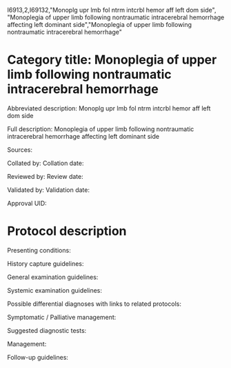 I6913,2,I69132,"Monoplg upr lmb fol ntrm intcrbl hemor aff left dom side", "Monoplegia of upper limb following nontraumatic intracerebral hemorrhage affecting left dominant side","Monoplegia of upper limb following nontraumatic intracerebral hemorrhage"
# Category title: Monoplegia of upper limb following nontraumatic intracerebral hemorrhage

Abbreviated description: Monoplg upr lmb fol ntrm intcrbl hemor aff left dom side

Full description: Monoplegia of upper limb following nontraumatic intracerebral hemorrhage affecting left dominant side

Sources:

Collated by:
Collation date:

Reviewed by:
Review date:

Validated by:
Validation date:

Approval UID:

# Protocol description

Presenting conditions:

History capture guidelines:

General examination guidelines:

Systemic examination guidelines:

Possible differential diagnoses with links to related protocols:

Symptomatic / Palliative management:

Suggested diagnostic tests:

Management:

Follow-up guidelines:
